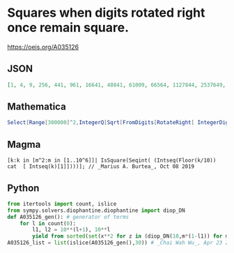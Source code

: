 # Squares when digits rotated right once remain square\.
https://oeis.org/A035126
## JSON
```JSON
[1, 4, 9, 256, 441, 961, 16641, 48841, 61009, 66564, 1127844, 2537649, 3857296, 4932841, 182682256, 298840369, 342842256, 392872041, 493772841, 787588096, 877996161, 10766967696, 33255899044, 49382172841, 74825772849]
```
## Mathematica
```Mathematica
Select[Range[300000]^2,IntegerQ[Sqrt[FromDigits[RotateRight[ IntegerDigits[ #]]]]]&] (* _Harvey P. Dale_, Mar 22 2015 *)
```
## Magma
```Magma
[k:k in [m^2:m in [1..10^6]]| IsSquare(Seqint( (Intseq(Floor(k/10)) cat  [ Intseq(k)[1]])))]; // _Marius A. Burtea_, Oct 08 2019
```
## Python
```Python
from itertools import count, islice
from sympy.solvers.diophantine.diophantine import diop_DN
def A035126_gen(): # generator of terms
    for l in count(0):
        l1, l2 = 10**(l+1), 10**l
        yield from sorted(set(x**2 for z in (diop_DN(10,m*(1-l1)) for m in range(10)) for x, y in z if l1 >= x**2 >= l2))
A035126_list = list(islice(A035126_gen(),30)) # _Chai Wah Wu_, Apr 23 2022
```
